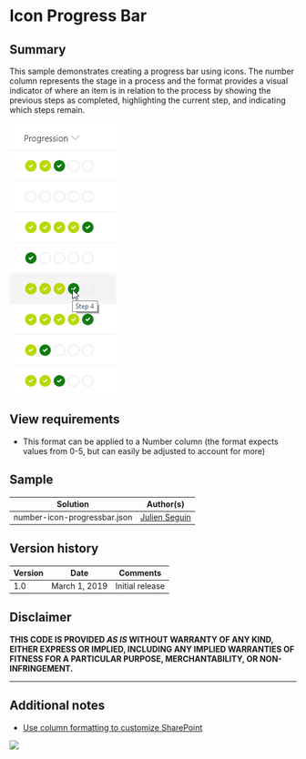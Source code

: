 # Icon Progress Bar

## Summary
This sample demonstrates creating a progress bar using icons. The number column represents the stage in a process and the format provides a visual indicator of where an item is in relation to the process by showing the previous steps as completed, highlighting the current step, and indicating which steps remain.

![screenshot of the sample](./assets/screenshot.png)

## View requirements
- This format can be applied to a Number column (the format expects values from 0-5, but can easily be adjusted to account for more)

## Sample

Solution|Author(s)
--------|---------
number-icon-progressbar.json | [Julien Seguin](https://twitter.com/julien_seguin)

## Version history

Version|Date|Comments
-------|----|--------
1.0|March 1, 2019|Initial release

## Disclaimer
**THIS CODE IS PROVIDED *AS IS* WITHOUT WARRANTY OF ANY KIND, EITHER EXPRESS OR IMPLIED, INCLUDING ANY IMPLIED WARRANTIES OF FITNESS FOR A PARTICULAR PURPOSE, MERCHANTABILITY, OR NON-INFRINGEMENT.**

---

## Additional notes
- [Use column formatting to customize SharePoint](https://docs.microsoft.com/en-us/sharepoint/dev/declarative-customization/column-formatting)

<img src="https://pnptelemetry.azurewebsites.net/list-formatting/column-samples/number-icon-progressbar" />